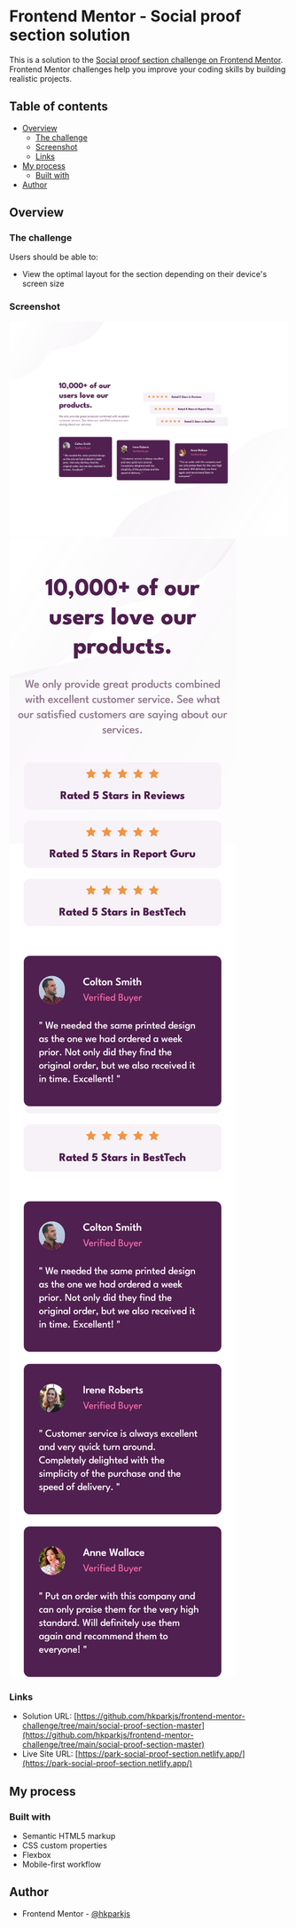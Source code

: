 # Frontend Mentor - Social proof section solution

This is a solution to the [Social proof section challenge on Frontend Mentor](https://www.frontendmentor.io/challenges/social-proof-section-6e0qTv_bA). Frontend Mentor challenges help you improve your coding skills by building realistic projects. 

## Table of contents

- [Overview](#overview)
  - [The challenge](#the-challenge)
  - [Screenshot](#screenshot)
  - [Links](#links)
- [My process](#my-process)
  - [Built with](#built-with)
- [Author](#author)

## Overview

### The challenge

Users should be able to:

- View the optimal layout for the section depending on their device's screen size

### Screenshot

![](./screenshot-desktop.png)
![](./screenshot-mobile-1.png)
![](./screenshot-mobile-2.png)

### Links

- Solution URL: [https://github.com/hkparkjs/frontend-mentor-challenge/tree/main/social-proof-section-master](https://github.com/hkparkjs/frontend-mentor-challenge/tree/main/social-proof-section-master)
- Live Site URL: [https://park-social-proof-section.netlify.app/](https://park-social-proof-section.netlify.app/)

## My process

### Built with

- Semantic HTML5 markup
- CSS custom properties
- Flexbox
- Mobile-first workflow

## Author

- Frontend Mentor - [@hkparkjs](https://www.frontendmentor.io/profile/hkparkjs)